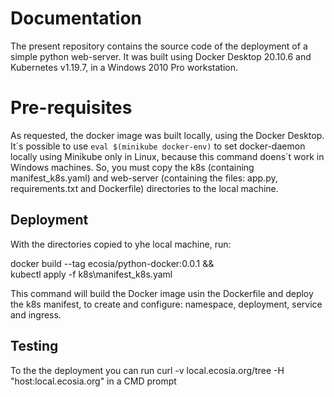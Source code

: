 <h1>Documentation</h1>

The present repository contains the source code of the deployment of a simple python web-server.
It was built using Docker Desktop 20.10.6 and Kubernetes v1.19.7, in a Windows 2010 Pro workstation.

<h1>Pre-requisites</h1>

As requested,  the docker image was built locally, using the Docker Desktop. It´s possible to use `eval $(minikube docker-env)` to set docker-daemon locally using Minikube only in Linux, because this command doens´t work in Windows machines.
So, you must copy the k8s (containing manifest_k8s.yaml) and web-server (containing the files: app.py, requirements.txt and Dockerfile) directories to the local machine.

<h2>Deployment</h2>

With the directories copied to yhe local machine, run:

docker build --tag ecosia/python-docker:0.0.1 && \
kubectl apply -f k8s\manifest_k8s.yaml

This command will build the Docker image usin the Dockerfile and deploy the k8s manifest, to create and configure: namespace, deployment, service and ingress.

<h2>Testing</h2>

To the the deployment you can run curl -v local.ecosia.org/tree -H "host:local.ecosia.org" in a CMD prompt
